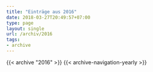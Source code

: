 ```yaml
---
title: "Einträge aus 2016"
date: 2018-03-27T20:49:57+07:00
type: page
layout: single
url: /archiv/2016
tags:
- archive
---
```


{{< archive "2016" >}}
{{< archive-navigation-yearly >}}
